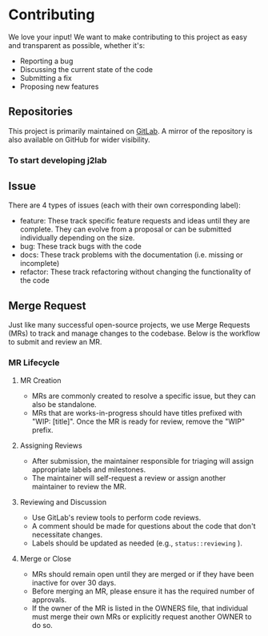 # Contributing

We love your input! We want to make contributing to this project as easy and transparent as possible, whether it's:

- Reporting a bug
- Discussing the current state of the code
- Submitting a fix
- Proposing new features

## Repositories
This project is primarily maintained on [GitLab](https://gitlab.com/infograb-public/J2Lab). A mirror of the repository is also available on GitHub for wider visibility.


### To start developing j2lab
<!-- TODO 프로젝트 구조, 코드 설명 -->

## Issue
There are 4 types of issues (each with their own corresponding label):
- feature: These track specific feature requests and ideas until they are complete. They can evolve from a proposal or can be submitted individually depending on the size.
- bug: These track bugs with the code
- docs: These track problems with the documentation (i.e. missing or incomplete)
- refactor: These track refactoring without changing the functionality of the code

## Merge Request
Just like many successful open-source projects, we use Merge Requests (MRs) to track and manage changes to the codebase. Below is the workflow to submit and review an MR.
### MR Lifecycle

1. MR Creation
   - MRs are commonly created to resolve a specific issue, but they can also be standalone. 
   - MRs that are works-in-progress should have titles prefixed with "WIP: [title]". Once the MR is ready for review, remove the "WIP" prefix.

2. Assigning Reviews

   - After submission, the maintainer responsible for triaging will assign appropriate labels and milestones.
   - The maintainer will self-request a review or assign another maintainer to review the MR.

3. Reviewing and Discussion

   - Use GitLab's review tools to perform code reviews.
   - A comment should be made for questions about the code that don't necessitate changes.
   - Labels should be updated as needed (e.g., `status::reviewing` ).

4. Merge or Close

   - MRs should remain open until they are merged or if they have been inactive for over 30 days.
   - Before merging an MR, please ensure it has the required number of approvals.
   - If the owner of the MR is listed in the OWNERS file, that individual must merge their own MRs or explicitly request another OWNER to do so.

